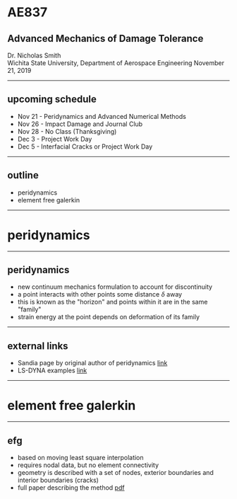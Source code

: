 # AE837
## Advanced Mechanics of Damage Tolerance
Dr. Nicholas Smith<br/>
Wichita State University, Department of Aerospace Engineering
November 21, 2019

----
## upcoming schedule

-   Nov 21 - Peridynamics and Advanced Numerical Methods
-   Nov 26 - Impact Damage and Journal Club
-   Nov 28 - No Class (Thanksgiving)
-   Dec 3 - Project Work Day
-   Dec 5 - Interfacial Cracks or Project Work Day

----
## outline
 
<!-- vim-markdown-toc GFM -->

* peridynamics
* element free galerkin

<!-- vim-markdown-toc -->

---
# peridynamics

----
## peridynamics

-   new continuum mechanics formulation to account for discontinuity
-   a point interacts with other points some distance $\delta$ away
-   this is known as the "horizon" and points within it are in the same "family"
-   strain energy at the point depends on deformation of its family

----
## external links

-   Sandia page by original author of peridynamics [link](https://www.sandia.gov/~sasilli/)
-   LS-DYNA examples [link](https://www.lstc-cmmg.org/ex-meshfree)

---
# element free galerkin

----
## efg

-   based on moving least square interpolation
-   requires nodal data, but no element connectivity
-   geometry is described with a set of nodes, exterior boundaries and interior boundaries (cracks)
-   full paper describing the method [pdf](../handouts/efg.pdf)
